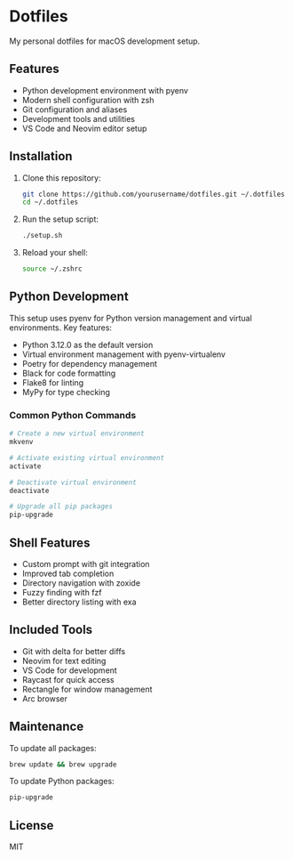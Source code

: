 # Dotfiles

My personal dotfiles for macOS development setup.

## Features

- Python development environment with pyenv
- Modern shell configuration with zsh
- Git configuration and aliases
- Development tools and utilities
- VS Code and Neovim editor setup

## Installation

1. Clone this repository:
   ```bash
   git clone https://github.com/yourusername/dotfiles.git ~/.dotfiles
   cd ~/.dotfiles
   ```

2. Run the setup script:
   ```bash
   ./setup.sh
   ```

3. Reload your shell:
   ```bash
   source ~/.zshrc
   ```

## Python Development

This setup uses pyenv for Python version management and virtual environments. Key features:

- Python 3.12.0 as the default version
- Virtual environment management with pyenv-virtualenv
- Poetry for dependency management
- Black for code formatting
- Flake8 for linting
- MyPy for type checking

### Common Python Commands

```bash
# Create a new virtual environment
mkvenv

# Activate existing virtual environment
activate

# Deactivate virtual environment
deactivate

# Upgrade all pip packages
pip-upgrade
```

## Shell Features

- Custom prompt with git integration
- Improved tab completion
- Directory navigation with zoxide
- Fuzzy finding with fzf
- Better directory listing with exa

## Included Tools

- Git with delta for better diffs
- Neovim for text editing
- VS Code for development
- Raycast for quick access
- Rectangle for window management
- Arc browser

## Maintenance

To update all packages:
```bash
brew update && brew upgrade
```

To update Python packages:
```bash
pip-upgrade
```

## License

MIT 